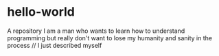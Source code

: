 # hello-world
A repository
I am a man who wants to learn how to understand programming but really don't want to lose my humanity and sanity in the process
// I just described myself

